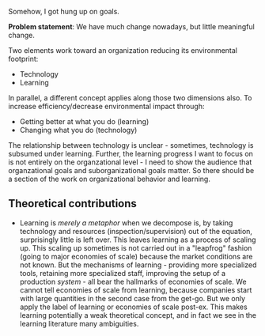 Somehow, I got hung up on goals.

**Problem statement**: We have much change nowadays, but little meaningful change.

Two elements work toward an organization reducing its environmental footprint:

* Technology
* Learning

In parallel, a different concept applies along those two dimensions also. To increase efficiency/decrease environmental impact through:

* Getting better at what you do (learning)
* Changing what you do (technology)

The relationship between technology is unclear - sometimes, technology is subsumed under learning. Further, the learning progress I want to focus on is not entirely on the organzational level - I need to show the audience that organzational goals and suborganizational goals matter. So there should be a section of the work on organizational behavior and learning.

## Theoretical contributions

* Learning is *merely a metaphor* when we decompose is, by taking technology and resources (inspection/supervision) out of the equation, surprisingly little is left over. This leaves learning as a process of scaling up. This scaling up sometimes is not carried out in a "leapfrog" fashion (going to major economies of scale) because the market conditions are not known. But the mechanisms of learning - providing more specialized tools, retaining more specialized staff, improving the setup of a production *system* - all bear the hallmarks of economies of scale. We cannot tell economies of scale from learning, because companies start with large quantities in the second case from the get-go. But we only apply the label of learning or economies of scale post-ex. This makes learning potentially a weak theoretical concept, and in fact we see in the learning literature many ambiguities.